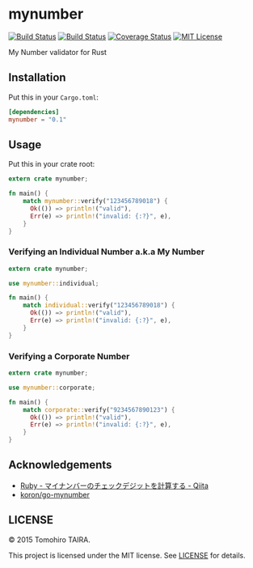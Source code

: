 mynumber
================================================================================

[![Build Status](https://travis-ci.org/Tomohiro/mynumber.svg)](https://travis-ci.org/Tomohiro/mynumber)
[![Build Status](https://ci.appveyor.com/api/projects/status/github/Tomohiro/mynumber?svg=true)](https://ci.appveyor.com/project/Tomohiro/mynumber)
[![Coverage Status](https://coveralls.io/repos/Tomohiro/mynumber/badge.svg)](https://coveralls.io/github/Tomohiro/mynumber)
[![MIT License](http://img.shields.io/badge/license-MIT-blue.svg)](https://github.com/Tomohiro/mynumber/blob/master/LICENSE)

My Number validator for Rust


Installation
--------------------------------------------------------------------------------

Put this in your `Cargo.toml`:

```toml
[dependencies]
mynumber = "0.1"
```


Usage
--------------------------------------------------------------------------------

Put this in your crate root:

```rust
extern crate mynumber;

fn main() {
    match mynumber::verify("123456789018") {
      Ok(()) => println!("valid"),
      Err(e) => println!("invalid: {:?}", e),
    }
}
```

### Verifying an Individual Number a.k.a My Number

```rust
extern crate mynumber;

use mynumber::individual;

fn main() {
    match individual::verify("123456789018") {
      Ok(()) => println!("valid"),
      Err(e) => println!("invalid: {:?}", e),
    }
}
```


### Verifying a Corporate Number

```rust
extern crate mynumber;

use mynumber::corporate;

fn main() {
    match corporate::verify("9234567890123") {
      Ok(()) => println!("valid"),
      Err(e) => println!("invalid: {:?}", e),
    }
}
```


Acknowledgements
--------------------------------------------------------------------------------

- [Ruby - マイナンバーのチェックデジットを計算する - Qiita](http://qiita.com/qube81/items/fa6ef94d3c8615b0ce64)
- [koron/go-mynumber](https://github.com/koron/go-mynumber)


LICENSE
--------------------------------------------------------------------------------

&copy; 2015 Tomohiro TAIRA.

This project is licensed under the MIT license. See [LICENSE](LICENSE) for details.
